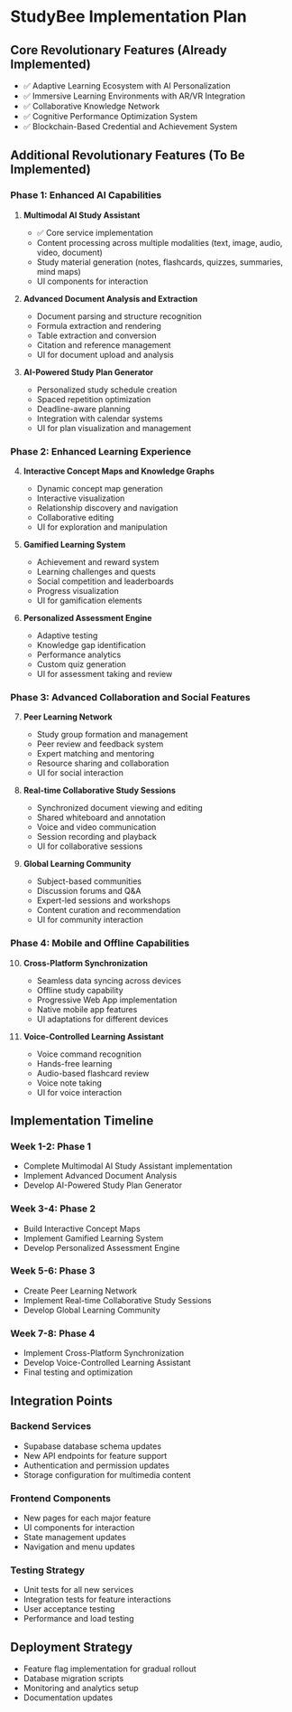 # StudyBee Implementation Plan

## Core Revolutionary Features (Already Implemented)
- ✅ Adaptive Learning Ecosystem with AI Personalization
- ✅ Immersive Learning Environments with AR/VR Integration
- ✅ Collaborative Knowledge Network
- ✅ Cognitive Performance Optimization System
- ✅ Blockchain-Based Credential and Achievement System

## Additional Revolutionary Features (To Be Implemented)

### Phase 1: Enhanced AI Capabilities
1. **Multimodal AI Study Assistant**
   - ✅ Core service implementation
   - Content processing across multiple modalities (text, image, audio, video, document)
   - Study material generation (notes, flashcards, quizzes, summaries, mind maps)
   - UI components for interaction

2. **Advanced Document Analysis and Extraction**
   - Document parsing and structure recognition
   - Formula extraction and rendering
   - Table extraction and conversion
   - Citation and reference management
   - UI for document upload and analysis

3. **AI-Powered Study Plan Generator**
   - Personalized study schedule creation
   - Spaced repetition optimization
   - Deadline-aware planning
   - Integration with calendar systems
   - UI for plan visualization and management

### Phase 2: Enhanced Learning Experience
4. **Interactive Concept Maps and Knowledge Graphs**
   - Dynamic concept map generation
   - Interactive visualization
   - Relationship discovery and navigation
   - Collaborative editing
   - UI for exploration and manipulation

5. **Gamified Learning System**
   - Achievement and reward system
   - Learning challenges and quests
   - Social competition and leaderboards
   - Progress visualization
   - UI for gamification elements

6. **Personalized Assessment Engine**
   - Adaptive testing
   - Knowledge gap identification
   - Performance analytics
   - Custom quiz generation
   - UI for assessment taking and review

### Phase 3: Advanced Collaboration and Social Features
7. **Peer Learning Network**
   - Study group formation and management
   - Peer review and feedback system
   - Expert matching and mentoring
   - Resource sharing and collaboration
   - UI for social interaction

8. **Real-time Collaborative Study Sessions**
   - Synchronized document viewing and editing
   - Shared whiteboard and annotation
   - Voice and video communication
   - Session recording and playback
   - UI for collaborative sessions

9. **Global Learning Community**
   - Subject-based communities
   - Discussion forums and Q&A
   - Expert-led sessions and workshops
   - Content curation and recommendation
   - UI for community interaction

### Phase 4: Mobile and Offline Capabilities
10. **Cross-Platform Synchronization**
    - Seamless data syncing across devices
    - Offline study capability
    - Progressive Web App implementation
    - Native mobile app features
    - UI adaptations for different devices

11. **Voice-Controlled Learning Assistant**
    - Voice command recognition
    - Hands-free learning
    - Audio-based flashcard review
    - Voice note taking
    - UI for voice interaction

## Implementation Timeline

### Week 1-2: Phase 1
- Complete Multimodal AI Study Assistant implementation
- Implement Advanced Document Analysis
- Develop AI-Powered Study Plan Generator

### Week 3-4: Phase 2
- Build Interactive Concept Maps
- Implement Gamified Learning System
- Develop Personalized Assessment Engine

### Week 5-6: Phase 3
- Create Peer Learning Network
- Implement Real-time Collaborative Study Sessions
- Develop Global Learning Community

### Week 7-8: Phase 4
- Implement Cross-Platform Synchronization
- Develop Voice-Controlled Learning Assistant
- Final testing and optimization

## Integration Points

### Backend Services
- Supabase database schema updates
- New API endpoints for feature support
- Authentication and permission updates
- Storage configuration for multimedia content

### Frontend Components
- New pages for each major feature
- UI components for interaction
- State management updates
- Navigation and menu updates

### Testing Strategy
- Unit tests for all new services
- Integration tests for feature interactions
- User acceptance testing
- Performance and load testing

## Deployment Strategy
- Feature flag implementation for gradual rollout
- Database migration scripts
- Monitoring and analytics setup
- Documentation updates
